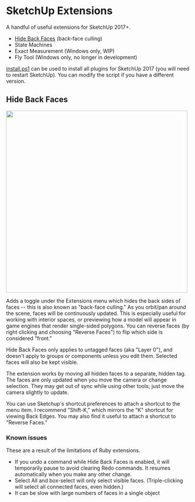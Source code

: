 # SketchUp Extensions

A handful of useful extensions for SketchUp 2017+.

- [Hide Back Faces](https://extensions.sketchup.com/extension/8ad8e708-fb59-4369-90a8-c3e847764b12/Hide%20Back%20Faces) (back-face culling)
- State Machines
- Exact Measurement (Windows only, WIP)
- Fly Tool (Windows only, no longer in development)

[install.ps1](https://github.com/vanjac/su-extensions/blob/master/install.ps1) can be used to install all plugins for SketchUp 2017 (you will need to restart SketchUp). You can modify the script if you have a different version.

## Hide Back Faces

<img src="https://user-images.githubusercontent.com/8228102/206855699-c90145ba-1c77-4d64-b53b-7d150d32f02a.png" width="495">

Adds a toggle under the Extensions menu which hides the back sides of faces -- this is also known as "back-face culling." As you orbit/pan around the scene, faces will be continuously updated. This is especially useful for working with interior spaces, or previewing how a model will appear in game engines that render single-sided polygons. You can reverse faces (by right clicking and choosing "Reverse Faces") to flip which side is considered "front."

Hide Back Faces only applies to untagged faces (aka "Layer 0"), and doesn't apply to groups or components unless you edit them. Selected faces will also be kept visible.

The extension works by moving all hidden faces to a separate, hidden tag. The faces are only updated when you move the camera or change selection. They may get out of sync while using other tools; just move the camera slightly to update.

You can use Sketchup's shortcut preferences to attach a shortcut to the menu item. I recommend "Shift-K," which mirrors the "K" shortcut for viewing Back Edges. You may also find it useful to attach a shortcut to "Reverse Faces."

### Known issues
These are a result of the limitations of Ruby extensions.
- If you undo a command while Hide Back Faces is enabled, it will temporarily pause to avoid clearing Redo commands. It resumes automatically when you make any other change.
- Select All and box-select will only select visible faces. (Triple-clicking will select all connected faces, even hidden.)
- It can be slow with large numbers of faces in a single object

